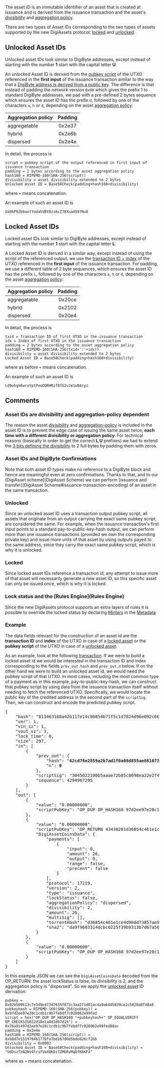 The asset ID is an immutable identifier of an asset that is created at issuance and is derived from the issuance transaction and the asset's [divisibility](DigiAsset-Scheme#asset-divisibility) and [aggregation policy](DigiAsset-Scheme#asset-aggregation-policy). 

There are two types of Asset IDs corresponding to the two types of assets supported by the new DigiAssets protocol: [locked](Benefits#locked-assets) and [unlocked](Benefits#unlocked-assets).

## Unlocked Asset IDs
Unlocked asset IDs look similar to DigiByte addresses, except instead of starting with the number **1** start with the capital letter **U**.

An unlocked Asset ID is derived from the [pubkey script](#example) of the UTXO referenced in the **first input** of the issuance transaction similar to the way that a [DigiByte address is derived from a public key](https://en.DigiByte.it/wiki/Technical_background_of_version_1_DigiByte_addresses).
The difference is that instead of padding the network version `0x00` which gives the prefix 1 to standard DigiByte addresses, we pad with a pre-defined 2 bytes sequence which ensures the asset ID has the prefix `U`, followed by one of the characters `a`, `h` or `d`, depending on the asset [aggregation policy](#aggregation_policy):

| Aggregation policy | Padding |
|--------------------|:-------:|
| aggregatable       | 0x2e37  |
| hybrid             | 0x2e6b  |
| dispersed          | 0x2e4e  |

In detail, the process is
```
script = pubkey script of the output referenced in first input of issuance transaction
padding = 2 bytes according to the asset aggregation policy
hash160 = RIPEMD-160(SHA-256(script))
divisibility = asset divisibility extended to 2 bytes
Unlocked Asset ID = Base58Check(padding+hash160+divisibility)
```
where `+` means concatenation.

An example of such an asset ID is 
```
Ua9kP82bbaxtYodahVBY8zs6cZ78Xua4X97Nu8
```

## Locked Asset IDs
Locked asset IDs look similar to DigiByte addresses, except instead of starting with the number **1** start with the capital letter **L**.

A Locked Asset ID is derived in a similar way, except instead of using the script of the referenced output, we use the [transaction ID + index](#example) of the UTXO referenced in the **first input** of the issuance transaction.
For padding, we use a different table of 2 byte sequences, which ensures the asset ID has the prefix `L`, followed by one of the characters `a`, `h` or `d`, depending on the asset [aggregation policy](DigiAsset-Scheme#asset-aggregation-policy):

| Aggregation policy | Padding |
|--------------------|:-------:|
| aggregatable       | 0x20ce  |
| hybrid             | 0x2102  |
| dispersed          | 0x20e4  |

In detail, the process is
```
txid = Transaction ID of first UTXO in the issuance transaction 
idx = Index of first UTXO in the issuance transaction 
padding = 2 bytes according to the asset aggregation policy
hash160 = RIPEMD-160(SHA-256(txid+':'+idx))
divisibility = asset divisibility extended to 2 bytes
Locked Asset ID = Base58Check(padding+hash160+divisibility)
```
where as before `+` means concatenation.

An example of such an asset ID is 
```
Ld9ohgk6wruYptPeoDQRHRif8fG2vJe1uN4ryz
```
## Comments

### Asset IDs are divisibility and aggregation-policy dependent
The reason the asset [divisibility](DigiAsset-Scheme#asset-divisibility) and [aggregation-policy](DigiAsset-Scheme#asset-aggregation-policy) is included in the asset ID is to prevent the edge case of issuing the same asset twice, **each time with a different divisibility or aggregation policy**.
For technical reasons (basically in order to get the correct **L**,**U** prefixes) we had to extend the [3 bits defining the divisibility](DigiAsset-Scheme#issuance-flag) to 2 full bytes by padding them with zeros.

### Asset IDs and DigiByte Confirmations
Note that both asset ID types make no reference to a DigiByte block and hence are meaningful even at zero confirmations.
Thanks to that, and to our [DigiAsset scheme](DigiAsset Scheme) we can perform [issuance and transfer](DigiAsset Scheme#issuance-transaction-encoding) of an asset in the same transaction.

### Unlocked
Since an unlocked asset ID uses a transaction output pubkey script, all assets that originate from an output carrying the exact same pubkey script, are considered the same. For example, when the issuance transaction's first input points to a standard pay-to-public-key-hash output, we can perform more than one issuance transactions (provided we own the corresponding private key) and issue more units of that asset by using outputs payed to the same address, since they carry the exact same pubkey script, which is why it is unlocked.

### Locked
Since locked asset IDs reference a transaction id, any attempt to issue more of that asset will necessarily generate a new asset ID, so this specific asset can only be issued once, which is why it is locked.

### Lock status and the [Rules Engine](Rules Engine)
Since the new DigiAssets protocol supports an extra layers of rules it is possible to override the locked status by declaring [Minters](Rules#minters) in the [Metadata](Metadata)

### Example
The data fields relevant for the construction of an asset id are the **transaction ID** and **index** of the UTXO in case of a [locked asset](#locked) or the **pubkey script** of the UTXO in case of a [unlocked asset](#unlocked).

As an example, look at the following [transaction](http://DigiAssets.org/explorer/testnet/tx/813463168a42b117e14c80854b71f5c1d7824d96e092c6648a5adfd49acd7e4b). If we were to build a locked asset id we would be interested in the transaction ID and index corresponding to the fields `prev_out.hash` and `prev_out.n` below.
If on the other hand we were to build an unlocked asset id, we would need the pubkey script of that UTXO. In most cases, including the most common type of a payment as in this example, pay-to-public-key-hash, we can construct that pubkey script by using data from the issuance transaction itself without needing to fetch the referenced UTXO.
Specifically, we would locate the public key of the credited address in the second part of the `scriptSig`.
Then, we can construct and encode the predicted pubkey script.

<pre>
{
    "hash": "813463168a42b117e14c80854b71f5c1d7824d96e092c6648a5adfd49acd7e4b",
    "ver": 1,
    "vin_sz": 1,
    "vout_sz": 3,
    "lock_time": 0,
    "size": 297,
    "in": [
        {
            "prev_out": {
                "hash": "<b>62cd78e2859a2b7ad1f0a08d855ae881073f5b7beb3e98957c22d5ee2f081932</b>",
                "n": <b>0</b>
            },
            "scriptSig": "3045022100b5aaae72b05c0698ea22e2f4cb3f3a46e5a0a1c1a98772b1c7305476b9ae5e1f02200276a003694eab8d12bc5791624b60b1c68486e4b985f2a672751bb35295202b01 <b>02b509613c7e5d9e47347635f872c3aa271d01ac4a9a6445839ce2c5820a0f48a8</b>",
            "sequence": 4294967295
        }
    ],
    "out": [
        {
            "value": "0.00000600",
            "scriptPubKey": "OP_DUP OP_HASH160 97d2ee97e28c1cdb1c9b7febdf7c028062e99fed OP_EQUALVERIFY OP_CHECKSIG"
        },
        {
            "value": "0.00000000",
            "scriptPubKey": "OP_RETURN 43430201d36854c461e1ce4d90dd73857ae9fa5349f6ba4ada9f9603314dcbc0225f39b9313b7d67a5059e00e0b179e01cf8f879eaaa7fa31a001a48",
            "DigiAssetCoinsData": {
                "payments": [
                    {
                        "input": 0,
                        "amount": 26,
                        "output": 0,
                        "range": false,
                        "precent": false
                    }
                ],
                "protocol": 17219,
                "version": 2,
                "type": "issuance",
                "lockStatus": false,
                "aggregationPolicy": "dispersed",
                "divisibility": 2,
                "amount": 26,
                "multiSig": [],
                "torrentHash": "d36854c461e1ce4d90dd73857ae9fa5349f6ba4a",
                "sha2": "da9f9603314dcbc0225f39b9313b7d67a5059e00e0b179e01cf8f879eaaa7fa3"
            }
        },
        {
            "value": "0.00000600",
            "scriptPubKey": "OP_DUP OP_HASH160 97d2ee97e28c1cdb1c9b7febdf7c028062e99fed OP_EQUALVERIFY OP_CHECKSIG"
        }
    ]
}
</pre>

In this example JSON we can see the `DigiAssetCoinsData` decoded from the OP_RETURN:
the asset lockStatus is false, its divisibility is 2, and the aggregation policy is "dispersed".
So we apply the [unlocked asset](#unlocked) ID derivation:
```
pubkey = 0x02b509613c7e5d9e47347635f872c3aa271d01ac4a9a6445839ce2c5820a0f48a8
pubkeyhash = RIPEMD-160(SHA-256(pubkey)) = 0x97d2ee97e28c1cdb1c9b7febdf7c028062e99fed
script = hex("OP_DUP OP_HASH160 "+pubkeyhash+" OP_EQUALVERIFY OP_CHECKSIG022d18e1a4d1d97d15") = 0x76a91497d2ee97e28c1cdb1c9b7febdf7c028062e99fed88ac
padding = 0x2e4e
hash160 = RIPEMD-160(SHA-256(script)) = 0xb8d7e15197646177bfa7bd167d0d5bde826cf2bb
divisibility = 0x0002
Unlocked Asset ID = Base58Check(padding+hash160+divisibility) = "UdDszTzN2NV4frsfVeXQKDiTZMbRvMqDfK6KF4"
```
where as `+` means concatenation.